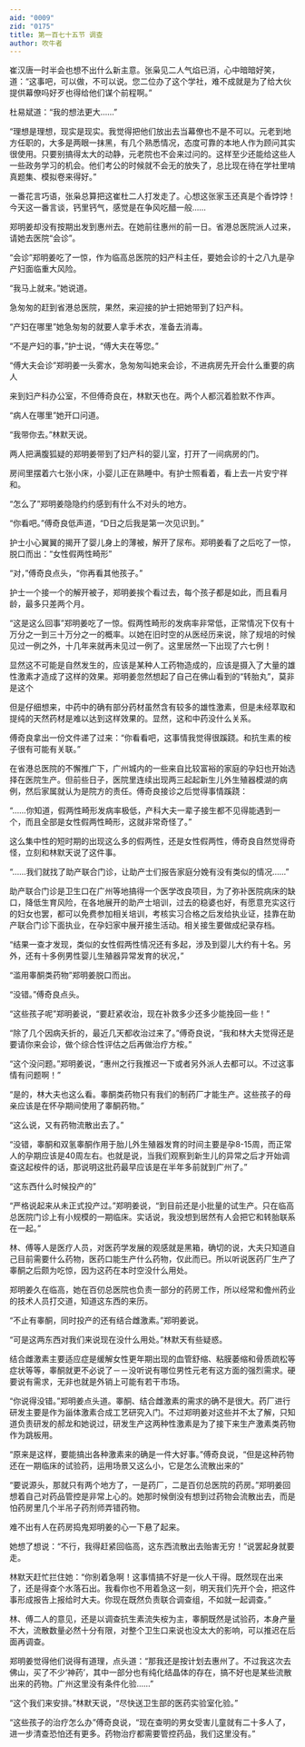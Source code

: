 ```yaml
---
aid: "0009"
zid: "0175"
title: 第一百七十五节 调查
author: 吹牛者
---
```


崔汉唐一时半会也想不出什么新主意。张枭见二人气焰已消，心中暗暗好笑，道：“这事吧，可以做，不可以说。您二位办了这个学社，难不成就是为了给大伙提供幕僚吗好歹也得给他们谋个前程啊。”

杜易斌道：“我的想法更大……”

“理想是理想，现实是现实。我觉得把他们放出去当幕僚也不是不可以。元老到地方任职的，大多是两眼一抹黑，有几个熟悉情况，态度可靠的本地人作为顾问其实很使用。只要别搞得太大的动静，元老院也不会来过问的。这样至少还能给这些人一些政务学习的机会。他们考公的时候就不会无的放失了，总比现在待在学社里啃真题集、模拟卷来得好。”

一番花言巧语，张枭总算把这崔杜二人打发走了。心想这张家玉还真是个香饽饽！今天这一番言谈，钙里钙气，感觉是在争风吃醋一般……

郑明姜却没有按期出发到惠州去。在她前往惠州的前一日。省港总医院派人过来，请她去医院“会诊”。

“会诊”郑明姜吃了一惊，作为临高总医院的妇产科主任，要她会诊的十之八九是孕产妇面临重大风险。

“我马上就来。”她说道。

急匆匆的赶到省港总医院，果然，来迎接的护士把她带到了妇产科。

“产妇在哪里”她急匆匆的就要人拿手术衣，准备去消毒。

“不是产妇的事，”护士说，“傅大夫在等您。”

“傅大夫会诊”郑明姜一头雾水，急匆匆叫她来会诊，不进病房先开会什么重要的病人

来到妇产科办公室，不但傅奇良在，林默天也在。两个人都沉着脸默不作声。

“病人在哪里”她开口问道。

“我带你去。”林默天说。

两人把满腹狐疑的郑明姜带到了妇产科的婴儿室，打开了一间病房的门。

房间里摆着六七张小床，小婴儿正在熟睡中。有护士照看着，看上去一片安宁祥和。

“怎么了”郑明姜隐隐约约感到有什么不对头的地方。

“你看吧。”傅奇良低声道，“D日之后我是第一次见识到。”

护士小心翼翼的揭开了婴儿身上的薄被，解开了尿布。郑明姜看了之后吃了一惊，脱口而出：“女性假两性畸形”

“对，”傅奇良点头，“你再看其他孩子。”

护士一个接一个的解开被子，郑明姜挨个看过去，每个孩子都是如此，而且看月龄，最多只差两个月。

“这是这么回事”郑明姜吃了一惊。假两性畸形的发病率非常低，正常情况下仅有十万分之一到三十万分之一的概率。以她在旧时空的从医经历来说，除了规培的时候见过一例之外，十几年来就再未见过一例了。这里居然一下出现了六七例！

显然这不可能是自然发生的，应该是某种人工药物造成的，应该是摄入了大量的雄性激素才造成了这样的效果。郑明姜忽然想起了自己在佛山看到的“转胎丸”，莫非是这个

但是仔细想来，中药中的确有部分药材虽然含有较多的雄性激素，但是未经萃取和提纯的天然药材是难以达到这样效果的。显然，这和中药没什么关系。

傅奇良拿出一份文件递了过来：“你看看吧，这事情我觉得很蹊跷。和抗生素的桉子很有可能有关联。”

在省港总医院的不懈推广下，广州城内的一些来自比较富裕的家庭的孕妇也开始选择在医院生产。但前些日子，医院里连续出现两三起起新生儿外生殖器模湖的病例，然后家属就认为是院方的责任。傅奇良接诊之后觉得事情蹊跷：

“……你知道，假两性畸形发病率极低，产科大夫一辈子接生都不见得能遇到一个，而且全部是女性假两性畸形，这就非常奇怪了。”

这么集中性的短时期的出现这么多的假两性，还是女性假两性，傅奇良自然觉得奇怪，立刻和林默天说了这件事。

“……我们就找了助产联合门诊，让助产士们报告家庭分娩有没有类似的情况……”

助产联合门诊是卫生口在广州等地搞得一个医学改良项目，为了弥补医院病床的缺口，降低生育风险，在各地展开的助产士培训，过去的稳婆也好，有愿意充实这行的妇女也罢，都可以免费参加相关培训，考核实习合格之后发给执业证，挂靠在助产联合门诊下面执业，在孕妇家中展开接生活动。相关接生要做成纪录存档。

“结果一查才发现，类似的女性假两性情况还有多起，涉及到婴儿大约有十名。另外，还有十多例男性婴儿生殖器异常发育的状况，”

“滥用睾酮类药物”郑明姜脱口而出。

“没错。”傅奇良点头。

“这些孩子呢”郑明姜说，“要赶紧收治，现在补救多少还多少能挽回一些！”

“除了几个因病夭折的，最近几天都收治过来了。”傅奇良说，“我和林大夫觉得还是要请你来会诊，做个综合性评估之后再做治疗方桉。”

“这个没问题。”郑明姜说，“惠州之行我推迟一下或者另外派人去都可以。不过这事情有问题啊！”

“是的，林大夫也这么看。睾酮类药物只有我们的制药厂才能生产。这些孩子的母亲应该是在怀孕期间使用了睾酮药物。”

“这么说，又有药物流散出去了。”

“没错，睾酮和双氢睾酮作用于胎儿外生殖器发育的时间主要是孕8-15周，而正常人的孕期应该是40周左右。也就是说，当我们观察到新生儿的异常之后才开始调查这起桉件的话，那说明这批药最早应该是在半年多前就到广州了。”

“这东西什么时候投产的”

“严格说起来从未正式投产过。”郑明姜说，“到目前还是小批量的试生产。只在临高总医院门诊上有小规模的一期临床。实话说，我没想到居然有人会把它和转胎联系在一起。”

林、傅等人是医疗人员，对医药学发展的观感就是黑箱，确切的说，大夫只知道自己目前需要什么药物，医药口能生产什么药物，仅此而已。所以听说医药厂生产了睾酮之后颇为吃惊，因为这药在本时空没什么用处。

郑明姜久在临高，她在百仞总医院也负责一部分的药房工作，所以经常和儋州药业的技术人员打交道，知道这东西的来历。

“不止有睾酮，同时投产的还有结合雌激素。”郑明姜说。

“可是这两东西对我们来说现在没什么用处。”林默天有些疑惑。

结合雌激素主要适应症是缓解女性更年期出现的血管舒缩、粘膜萎缩和骨质疏松等症状等等，睾酮就更不必说了－－没听说有哪位男性元老有这方面的强烈需求。硬要说有需求，无非也就是外销上可能有若干市场。

“你说得没错。”郑明姜点头道。睾酮、结合雌激素的需求的确不是很大。药厂进行研发主要是作为甾体激素合成工艺研究入门。不过郑明姜对这些并不太了解，只知道负责研发的郝龙和她说过，研发生产这两种性激素是为了接下来生产激素类药物作为跳板用。

“原来是这样，要能搞出各种激素来的确是一件大好事。”傅奇良说，“但是这种药物还在一期临床的试验药，运用场景又这么小，它是怎么流散出来的”



“要说源头，那就只有两个地方了，一是药厂，二是百仞总医院的药房。”郑明姜回想着自己对药品管控是非常上心的。她那时候倒没有想到过药物会流散出去，而是怕药房里几个半吊子药剂师弄错药物。

难不出有人在药房捣鬼郑明姜的心一下悬了起来。

她想了想说：“不行，我得赶紧回临高，这东西流散出去贻害无穷！”说罢起身就要走。

林默天赶忙拦住她：“你别着急啊！这事情搞不好是一伙人干得。既然现在出来了，还是得查个水落石出。我看你也不用着急这一刻，明天我们先开个会，把这件事形成报告上报给时大夫。你现在既然负责联合调查组，不如就一起调查。”

林、傅二人的意见，还是以调查抗生素流失桉为主，睾酮既然是试验药，本身产量不大，流散数量必然十分有限，对整个卫生口来说也没太大的影响，可以推迟在后面再调查。

郑明姜觉得他们说得有道理，点头道：“那我还是按计划去惠州了。不过我这次去佛山，买了不少‘神药’，其中一部分也有纯化结晶体的存在，搞不好也是某些流散出来的药物。广州这里没有条件化验……”

“这个我们来安排。”林默天说，“尽快送卫生部的医药实验室化验。”

“这些孩子的治疗怎么办”傅奇良说，“现在查明的男女受害儿童就有二十多人了，进一步清查恐怕还有更多。药物治疗都需要管控药品，我们这里没有。”

